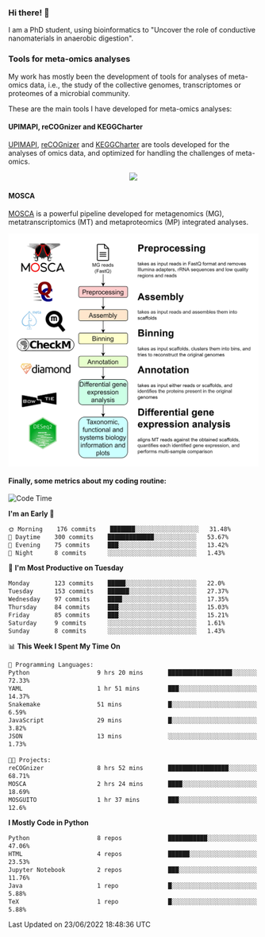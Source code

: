 ### Hi there! 👋

I am a PhD student, using bioinformatics to "Uncover the role of conductive nanomaterials in anaerobic digestion".

### Tools for meta-omics analyses

My work has mostly been the development of tools for analyses of meta-omics data, i.e., the study of the collective genomes, transcriptomes or proteomes of a microbial community.

These are the main tools I have developed for meta-omics analyses:

#### UPIMAPI, reCOGnizer and KEGGCharter

[UPIMAPI](https://github.com/iquasere/UPIMAPI), [reCOGnizer](https://github.com/iquasere/reCOGnizer) and [KEGGCharter](https://github.com/iquasere/KEGGCharter) are tools developed for the analyses of omics data, and optimized for handling the challenges of meta-omics.

<p align="center">
    <img src="assets/annotation_paper.png">
</p>

#### MOSCA

[MOSCA](https://github.com/iquasere/MOSCA) is a powerful pipeline developed for metagenomics (MG), metatranscriptomics (MT) and metaproteomics (MP) integrated analyses.

<p align="center">
    <img src="assets/mosca_workflow.png" align="center" width="700">
</p>


#### Finally, some metrics about my coding routine:

<!--START_SECTION:waka-->
![Code Time](http://img.shields.io/badge/Code%20Time-0%20secs-blue)

**I'm an Early 🐤** 

```text
🌞 Morning    176 commits    ███████░░░░░░░░░░░░░░░░░░   31.48% 
🌆 Daytime    300 commits    █████████████░░░░░░░░░░░░   53.67% 
🌃 Evening    75 commits     ███░░░░░░░░░░░░░░░░░░░░░░   13.42% 
🌙 Night      8 commits      ░░░░░░░░░░░░░░░░░░░░░░░░░   1.43%

```
📅 **I'm Most Productive on Tuesday** 

```text
Monday       123 commits    █████░░░░░░░░░░░░░░░░░░░░   22.0% 
Tuesday      153 commits    ██████░░░░░░░░░░░░░░░░░░░   27.37% 
Wednesday    97 commits     ████░░░░░░░░░░░░░░░░░░░░░   17.35% 
Thursday     84 commits     ███░░░░░░░░░░░░░░░░░░░░░░   15.03% 
Friday       85 commits     ███░░░░░░░░░░░░░░░░░░░░░░   15.21% 
Saturday     9 commits      ░░░░░░░░░░░░░░░░░░░░░░░░░   1.61% 
Sunday       8 commits      ░░░░░░░░░░░░░░░░░░░░░░░░░   1.43%

```


📊 **This Week I Spent My Time On** 

```text
💬 Programming Languages: 
Python                   9 hrs 20 mins       ██████████████████░░░░░░░   72.33% 
YAML                     1 hr 51 mins        ███░░░░░░░░░░░░░░░░░░░░░░   14.37% 
Snakemake                51 mins             █░░░░░░░░░░░░░░░░░░░░░░░░   6.59% 
JavaScript               29 mins             █░░░░░░░░░░░░░░░░░░░░░░░░   3.82% 
JSON                     13 mins             ░░░░░░░░░░░░░░░░░░░░░░░░░   1.73%

🐱‍💻 Projects: 
reCOGnizer               8 hrs 52 mins       █████████████████░░░░░░░░   68.71% 
MOSCA                    2 hrs 24 mins       ████░░░░░░░░░░░░░░░░░░░░░   18.69% 
MOSGUITO                 1 hr 37 mins        ███░░░░░░░░░░░░░░░░░░░░░░   12.6%

```

**I Mostly Code in Python** 

```text
Python                   8 repos             ███████████░░░░░░░░░░░░░░   47.06% 
HTML                     4 repos             ██████░░░░░░░░░░░░░░░░░░░   23.53% 
Jupyter Notebook         2 repos             ███░░░░░░░░░░░░░░░░░░░░░░   11.76% 
Java                     1 repo              █░░░░░░░░░░░░░░░░░░░░░░░░   5.88% 
TeX                      1 repo              █░░░░░░░░░░░░░░░░░░░░░░░░   5.88%

```



 Last Updated on 23/06/2022 18:48:36 UTC
<!--END_SECTION:waka-->

